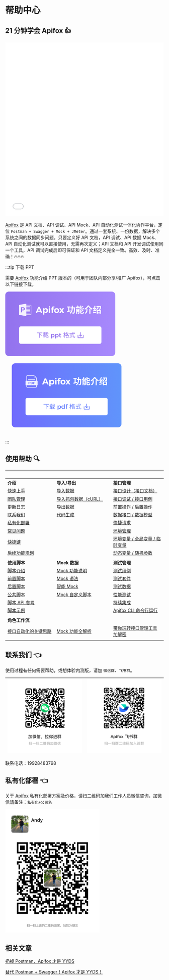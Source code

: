 # 帮助中心

## 21 分钟学会 Apifox 👍

<iframe src="//player.bilibili.com/player.html?aid=558078414&bvid=BV1ae4y1y7bf&cid=833620924&page=1&high_quality=1&danmaku=0 " scrolling="no" border="0" frameborder="no" framespacing="0" width="100%" height="550" allowfullscreen="true"> </iframe>

[Apifox](https://www.apifox.cn/) 是 API 文档、API 调试、API Mock、API 自动化测试一体化协作平台，定位 `Postman + Swagger + Mock + JMeter`。通过一套系统、一份数据，解决多个系统之间的数据同步问题。只要定义好 API 文档，API 调试、API 数据 Mock、API 自动化测试就可以直接使用，无需再次定义；API 文档和 API 开发调试使用同一个工具，API 调试完成后即可保证和 API 文档定义完全一致。高效、及时、准确！🔥🔥🔥

:::tip 下载 PPT

需要 [Apifox](https://www.apifox.cn/) 功能介绍 PPT 版本的（可用于团队内部分享/推广 Apifox），可点击以下链接下载。

<a href='https://cdn.apifox.cn/www/assets/ppt/Apifox-API%E6%96%87%E6%A1%A3%E3%80%81API%E8%B0%83%E8%AF%95%E3%80%81API%20Mock%E3%80%81API%E8%87%AA%E5%8A%A8%E5%8C%96%E6%B5%8B%E8%AF%95%E4%B8%80%E4%BD%93%E5%8C%96%E5%8D%8F%E4%BD%9C%E5%B9%B3%E5%8F%B0.pptx'>
<img src='./assets/img/contact-us/ppt.png' width='350px' style='margin-bottom:20px' />
</a >

<a href='https://cdn.apifox.cn/www/assets/ppt/Apifox-API%E6%96%87%E6%A1%A3%E3%80%81API%E8%B0%83%E8%AF%95%E3%80%81API%20Mock%E3%80%81API%E8%87%AA%E5%8A%A8%E5%8C%96%E6%B5%8B%E8%AF%95%E4%B8%80%E4%BD%93%E5%8C%96%E5%8D%8F%E4%BD%9C%E5%B9%B3%E5%8F%B0.pdf' style="margin-left:20px">
<img src='./assets/img/contact-us/pdf.png' width='350px' style='margin-bottom:20px' />
</a>

:::

## 使用帮助 🔍

| <img alt="空格" src="./assets/img/changelog/blank.png" width="300px" /> | <img alt="空格" src="./assets/img/changelog/blank.png" width="300px" /> | <img alt="空格" src="./assets/img/changelog/blank.png" width="300px" /> |
| ----------------------------------------------------------------------- | ----------------------------------------------------------------------- | ----------------------------------------------------------------------- |
| **介绍**                                                                | **导入/导出**                                                           | **接口管理**                                                            |
| [快速上手](./app/getting-started/)                                      | [导入数据](./app/import/)                                               | [接口设计（接口文档）](./app/api-manage/api-design/)                    |
| [团队管理](./app/team/team-manage/)                                     | [导入抓包数据（cURL）](./app/import/curl-import/)                       | [接口调试 / 接口用例](./app/api-manage/api-case/)                       |
| [更新日志](./app/changelog/)                                            | [导出数据](./app/export/)                                               | [前置操作 / 后置操作](./app/processor/assertion/)                       |
| [联系我们](./app/contact-us/)                                           | [代码生成](./app/code-generator/)                                       | [数据接口 / 数据模型](./app/api-manage/api-schema/)                     |
| [私有化部署](./app/privatization-deployment/)                           |                                                                         | [快捷请求](./app/api-manage/quick-debug/)                               |
| [常见问题](./app/faq/)                                                  |                                                                         | [环境管理](./app/api-manage/environments/)                              |
| [快捷键](./app/shortcuts/)                                              |                                                                         | [环境变量 / 全局变量 / 临时变量](./app/api-manage/variables/)           |
| [后续功能规划](./app/roadmap/)                                          |                                                                         | [动态变量 / 随机参数](./app/api-manage/dynamic-variables/)              |
|                                                                         |                                                                         |                                                                         |
| **使用脚本**                                                            | **Mock 数据**                                                           | **测试管理**                                                            |
| [脚本介绍](./app/scripts/)                                              | [Mock 功能说明](./app/mock/)                                            | [测试用例](./app/test-manage/test-case/)                                |
| [前置脚本](./app/scripts/pre-request-script/)                           | [Mock 语法](./app/mock/mock-rules/)                                     | [测试套件](./app/test-manage/test-suite/)                               |
| [后置脚本](./app/scripts/after-request-script/)                         | [智能 Mock](./app/mock/intelligent-mock/)                               | [测试数据](./app/test-manage/test-data/)                                |
| [公共脚本](./app/scripts/common-script/)                                | [Mock 自定义脚本](./app/mock/mock-custom-scripts/)                      | [性能测试](./app/test-manage/performance-test/)                         |
| [脚本 API 参考](./app/scripts/api-references/pm-reference/)             |                                                                         | [持续集成](./app/ci/)                                                   |
| [脚本示例](./app/scripts/examples/tests/)                               |                                                                         | [Apifox CLI 命令行运行](./cli/)                                         |
|                                                                         |                                                                         |                                                                         |
| **角色工作流**                                                          |                                                                         |                                                                         |
| [接口自动化的关键思路](./articles/apifox-api-automation/)               | [Mock 功能全解析](./articles/apifox-mock/)                              | [带你玩转接口管理工具加解密](./articles/incode-decode/)                 |
|                                                                         |                                                                         |

## 联系我们 👈

使用过程有任何需要帮助，或想体验内测版，请加 `微信群`、`飞书群`。

| <img alt="Apifox 微信群" src="./assets/img/contact-us/contact-us-wechat-group-0421.png"/> | <img alt="Apifox 飞书群" src="./assets/img/contact-us/contact-us-feishu-group-0421.png"  /> |
| ----------------------------------------------------------------------------------------- | ------------------------------------------------------------------------------------------- |

联系电话：19928483798

## 私有化部署 👈

关于 [Apifox](https://www.apifox.cn/) 私有化部署方案及价格，请扫二维码加我们工作人员微信咨询，加微信请备注：`私有化+公司名`

<img alt="Apifox 私有化部署" src="./assets/img/contact-us/contact-us-wechat-andy.jpeg" width="300px" />

## 相关文章

[扔掉 Postman，Apifox 才是 YYDS](./articles/apifox-yyds-discard-postman/)

[替代 Postman + Swagger！Apifox 才是 YYDS！](./articles/apifox-replace-postman-and-swagger/)
